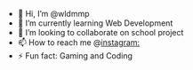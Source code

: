 - 👋 Hi, I’m @wldmmp
- 🌱 I’m currently learning Web Development
- 💞️ I’m looking to collaborate on school project
- 📫 How to reach me @[instagram:](https://www.instagram.com/wldmmp/)
- ⚡ Fun fact: Gaming and Coding

<!---
wldmmp/wldmmp is a ✨ special ✨ repository because its `README.md` (this file) appears on your GitHub profile.
You can click the Preview link to take a look at your changes.
--->
